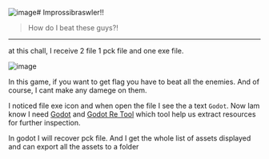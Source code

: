 ![image](https://github.com/user-attachments/assets/0971eca8-9405-4f73-92a6-349f59f034c3)# Improssibraswler!!

> How do I beat these guys?!

---

at this chall, I receive 2 file 1 pck file and one exe file. 

![image](https://github.com/user-attachments/assets/a6274fbe-7e59-4935-ad1a-51e0de02f16b)


In this game, if you want to get flag you have to beat all the enemies. And of course, I cant make any damege on them.

I noticed file exe icon and when open the file I see the a text `Godot`. Now Iam know I need [Godot](https://godotengine.org/) and [Godot Re Tool](https://github.com/GDRETools/gdsdecomp) which tool help us extract resources for further inspection.


In godot I will recover pck file. And I get the whole list of assets displayed and can export all the assets to a folder
